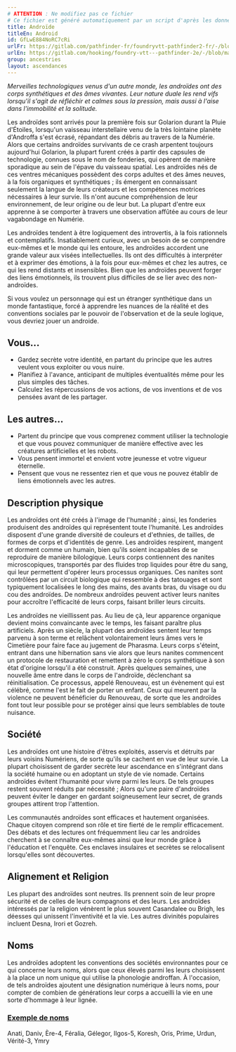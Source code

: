 ```yaml
---
# ATTENTION : Ne modifiez pas ce fichier
# Ce fichier est généré automatiquement par un script d'après les données du module Foundry VTT officiel et de sa traduction
title: Androïde
titleEn: Android
id: GfLwE884NoRC7cRi
urlFr: https://gitlab.com/pathfinder-fr/foundryvtt-pathfinder2-fr/-/blob/master/data/ancestries/GfLwE884NoRC7cRi.htm
urlEn: https://gitlab.com/hooking/foundry-vtt---pathfinder-2e/-/blob/master/packs/data/ancestries.db/android.json
group: ancestries
layout: ascendances
---
```

*Merveilles technologiques venus d'un autre monde, les androïdes ont des corps synthétiques et des âmes vivantes. Leur nature duale les rend vifs lorsqu'il s'agit de réfléchir et calmes sous la pression, mais aussi à l'aise dans l'immobilité et la solitude.*

Les androïdes sont arrivés pour la première fois sur Golarion durant la Pluie d'Étoiles, lorsqu'un vaisseau interstellaire venu de la très lointaine planète d'Androffa s'est écrasé, répandant des débris au travers de la Numérie. Alors que certains androïdes survivants de ce crash arpentent toujours aujourd'hui Golarion, la plupart furent créés à partir des capsules de technologie, connues sous le nom de fonderies, qui opèrent de manière sporadique au sein de l'épave du vaisseau spatial. Les androïdes nés de ces ventres mécaniques possèdent des corps adultes et des âmes neuves, à la fois organiques et synthétiques ; ils émergent en connaissant seulement la langue de leurs créateurs et les compétences motrices nécessaires à leur survie. Ils n'ont aucune compréhension de leur environnement, de leur origine ou de leur but. La plupart d'entre eux apprenne à se comporter à travers une observation affûtée au cours de leur vagabondage en Numérie.

Les androïdes tendent à être logiquement des introvertis, à la fois rationnels et contemplatifs. Insatiablement curieux, avec un besoin de se comprendre eux-mêmes et le monde qui les entoure, les androïdes accordent une grande valeur aux visées intellectuelles. Ils ont des difficultés à interpréter et à exprimer des émotions, à la fois pour eux-mêmes et chez les autres, ce qui les rend distants et insensibles. Bien que les androïdes peuvent forger des liens émotionnels, ils trouvent plus difficiles de se lier avec des non-androïdes.

Si vous voulez un personnage qui est un étranger synthétique dans un monde fantastique, forcé à apprendre les nuances de la réalité et des conventions sociales par le pouvoir de l'observation et de la seule logique, vous devriez jouer un androide.

## Vous...

- Gardez secrète votre identité, en partant du principe que les autres veulent vous exploiter ou vous nuire.
- Planifiez à l'avance, anticipant de multiples éventualités même pour les plus simples des tâches.
- Calculez les répercussions de vos actions, de vos inventions et de vos pensées avant de les partager.

## Les autres...

- Partent du principe que vous comprenez comment utiliser la technologie et que vous pouvez communiquer de manière effective avec les créatures artificielles et les robots.
- Vous pensent immortel et envient votre jeunesse et votre vigueur éternelle.
- Pensent que vous ne ressentez rien et que vous ne pouvez établir de liens émotionnels avec les autres.

## Description physique

Les androïdes ont été créés à l'image de l'humanité ; ainsi, les fonderies produisent des androïdes qui représentent toute l'humanité. Les androïdes disposent d'une grande diversité de couleurs et d'ethnies, de tailles, de formes de corps et d'identités de genre. Les androïdes respirent, mangent et dorment comme un humain, bien qu'ils soient incapables de se reproduire de manière bilologique. Leurs corps contiennent des nanites microscopiques, transportés par des fluides trop liquides pour être du sang, qui leur permettent d'opérer leurs processus organiques. Ces nanites sont contrôlées par un circuit biologique qui ressemble à des tatouages et sont typiquement localisées le long des mains, des avants bras, du visage ou du cou des androïdes. De nombreux androïdes peuvent activer leurs nanites pour accroître l'efficacité de leurs corps, faisant briller leurs circuits.

Les androïdes ne vieillissent pas. Au lieu de çà, leur apparence organique devient moins convaincante avec le temps, les faisant paraître plus artificiels. Après un siècle, la plupart des androïdes sentent leur temps parvenu à son terme et relâchent volontairement leurs âmes vers le Cimetière pour faire face au jugement de Pharasma. Leurs corps s'éteint, entrant dans une hibernation sans vie alors que leurs nanites commencent un protocole de restauration et remettent à zéro le corps synthétique à son état d'origine lorsqu'il a été construit. Après quelques semaines, une nouvelle âme entre dans le corps de l'androïde, déclenchant sa réinitialisation. Ce processus, appelé Renouveau, est un évènement qui est célébré, comme l'est le fait de porter un enfant. Ceux qui meurent par la violence ne peuvent bénéficier du Renouveau, de sorte que les androïdes font tout leur possible pour se protéger ainsi que leurs semblables de toute nuisance.

## Société

Les androïdes ont une histoire d'êtres exploités, asservis et détruits par leurs voisins Numériens, de sorte qu'ils se cachent en vue de leur survie. La plupart choisissent de garder secrète leur ascendance en s'intégrant dans la société humaine ou en adoptant un style de vie nomade. Certains androïdes évitent l'humanité pour vivre parmi les leurs. De tels groupes restent souvent réduits par nécessité ; Alors qu'une paire d'androïdes peuvent éviter le danger en gardant soigneusement leur secret, de grands groupes attirent trop l'attention.

Les communautés androïdes sont efficaces et hautement organisées. Chaque citoyen comprend son rôle et tire fierté de le remplir efficacement. Des débats et des lectures ont fréquemment lieu car les androïdes cherchent à se connaître eux-mêmes ainsi que leur monde grâce à l'éducation et l'enquête. Ces enclaves insulaires et secrètes se relocalisent lorsqu'elles sont découvertes.

## Alignement et Religion

Les plupart des androïdes sont neutres. Ils prennent soin de leur propre sécurité et de celles de leurs compagnons et des leurs. Les androïdes intéressés par la religion vénèrent le plus souvent Casandalee ou Brigh, les déesses qui unissent l'inventivité et la vie. Les autres divinités populaires incluent Desna, Irori et Gozreh.

## Noms

Les androïdes adoptent les conventions des sociétés environnantes pour ce qui concerne leurs noms, alors que ceux élevés parmi les leurs choisissent à la place un nom unique qui utilise la phonologie androffan. À l'occasion, de tels androïdes ajoutent une désignation numérique à leurs noms, pour compter de combien de générations leur corps a accueilli la vie en une sorte d'hommage à leur lignée.

### <span style="text-decoration: underline;">Exemple de noms

Anati, Daniv, Ère-4, Féralia, Gélegor, Ilgos-5, Koresh, Oris, Prime, Urdun, Vérité-3, Ymry

